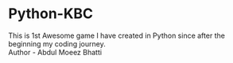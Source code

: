# Python-KBC
This is 1st Awesome game I have created in Python since after the beginning my coding journey. <br>
Author - Abdul Moeez Bhatti
